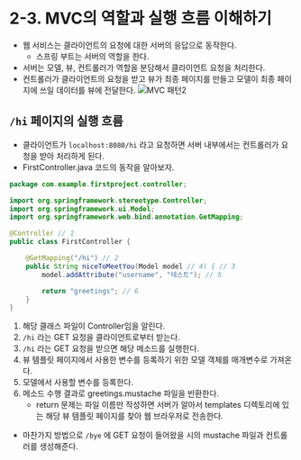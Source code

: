 # 2-3. MVC의 역할과 실행 흐름 이해하기
- 웹 서비스는 클라이언트의 요청에 대한 서버의 응답으로 동작한다.
	- 스프링 부트는 서버의 역할을 한다.
- 서버는 모델, 뷰, 컨트롤러가 역할을 분담해서 클라이언트 요청을 처리한다.
- 컨트롤러가 클라이언트의 요청을 받고 뷰가 최종 페이지를 만들고 모델이 최종 페이지에 쓰일 데이터를 뷰에 전달한다.
![MVC 패턴2](/media/Spring%20Boot/책/코딩%20자율학습%20스프링부트3%20자바%20백엔드%20개발%20입문/Part%201.%20스프링%20부트%20개요/2.%20MVC%20패턴%20이해와%20실습/MVC%20패턴2.svg)
##  `/hi` 페이지의 실행 흐름
- 클라이언트가 `localhost:8080/hi` 라고 요청하면 서버 내부에서는 컨트롤러가 요청을 받아 처리하게 된다.
- FirstController.java 코드의 동작을 알아보자.
```java
package com.example.firstproject.controller;

import org.springframework.stereotype.Controller;
import org.springframework.ui.Model;
import org.springframework.web.bind.annotation.GetMapping;

@Controller // 1
public class FirstController {

    @GetMapping("/hi") // 2
    public String niceToMeetYou(Model model // 4) { // 3
        model.addAttribute("username", "테스트"); // 5

        return "greetings"; // 6
    }
}
```
1. 해당 클래스 파일이 Controller임을 알린다.
2. `/hi` 라는 GET 요청을 클라이언트로부터 받는다.
3. `/hi` 라는 GET 요청을 받으면 해당 메소드를 실행한다.
4. 뷰 템플릿 페이지에서 사용한 변수를 등록하기 위한 모델 객체를 매개변수로 가져온다.
5. 모델에서 사용할 변수를 등록한다.
6. 메소드 수행 결과로 greetings.mustache 파일을 반환한다.
	- return 문제는 파일 이름만 작성하면 서버가 알아서 templates 디렉토리에 있는 해당 뷰 템플릿 페이지를 찾아 웹 브라우저로 전송한다.

- 마찬가지 방법으로 `/bye` 에 GET 요청이 들어왔을 시의  mustache 파일과 컨트롤러를 생성해준다.